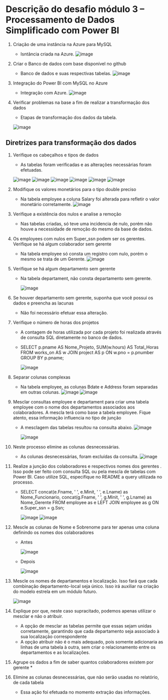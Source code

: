# Descrição do desafio módulo 3 – Processamento de Dados Simplificado com Power BI

1. Criação de uma instância na Azure para MySQL
   * Isntância criada na Azure.
      ![image](https://github.com/user-attachments/assets/d708586f-9d25-40d8-8c27-6b3f111c07cc)
2. Criar o Banco de dados com base disponível no github
   * Banco de dados e suas respectivas tabelas.
      ![image](https://github.com/user-attachments/assets/865684da-242c-4acb-b28d-5b69c016d357)

3. Integração do Power BI com MySQL no Azure
   * Integração com Azure.
     ![image](https://github.com/user-attachments/assets/653cbe6e-cd6b-4555-937f-2b756fc800cf)

4. Verificar problemas na base a fim de realizar a transformação dos dados
   * Etapas de transformação dos dados da tabela.
     
    ![image](https://github.com/user-attachments/assets/2763b743-21a1-43fd-b429-b70ba870420a)


## Diretrizes para transformação dos dados

1. Verifique os cabeçalhos e tipos de dados
   * As tabelas foram verificadas e as alterações necessárias foram efetuadas.
   
    ![image](https://github.com/user-attachments/assets/99d4f8f8-b90a-4dad-ab2c-b630b92b59fb)
     ![image](https://github.com/user-attachments/assets/2d8a2bf7-7439-40cc-89b5-026e77075c5d)
     ![image](https://github.com/user-attachments/assets/11662e3f-fc10-4ee1-a5c2-36f7a0094bb0)
     ![image](https://github.com/user-attachments/assets/64a1c97a-30f1-45eb-b79e-51ac79d62ef1)
     ![image](https://github.com/user-attachments/assets/edc28759-59ba-4d59-9503-10d9dd0f44e2)
     ![image](https://github.com/user-attachments/assets/7979a5cf-75b5-4ae9-af43-54f38e9b1650)

2. Modifique os valores monetários para o tipo double preciso
   * Na tabela employee a coluna Salary foi alterada para refletir o valor monetário corretamente.
     ![image](https://github.com/user-attachments/assets/e3acfa08-9a7c-464c-b66f-a783a209ae97)

3. Verifique a existência dos nulos e analise a remoção
   * Nas tabelas criadas, só teve uma incidencia de nulo, porém não houve a necessidade de remoção do mesmo da base de dados.

4. Os employees com nulos em Super_ssn podem ser os gerentes. Verifique se há algum colaborador sem gerente
   * Na tabela employee só consta um registro com nulo, porém o mesmo se trata de um Gerente.
   ![image](https://github.com/user-attachments/assets/b8012361-3023-4a26-8fdd-a2f90d98f247)

5. Verifique se há algum departamento sem gerente
   * Na tabela departament, não consta departamento sem gerente.
     
      ![image](https://github.com/user-attachments/assets/ac69ed36-7bf8-4e1b-9afa-5592e55d8ff8)

6. Se houver departamento sem gerente, suponha que você possui os dados e preencha as lacunas
   * Não foi necessário efetuar essa alteração.

8. Verifique o número de horas dos projetos
   * A contagem de horas utilizada por cada projeto foi realizada através de consulta SQL diretamente no banco de dados.
   * SELECT p.pname AS Nome_Projeto, SUM(w.hours) AS Total_Horas
    FROM works_on AS w
    JOIN project AS p ON w.pno = p.pnumber
    GROUP BY p.pname;
   
      ![image](https://github.com/user-attachments/assets/dfcf06e3-07f9-4af3-8d80-d17c009b9382)

10. Separar colunas complexas
    * Na tabela employee, as colunas Bdate e Address foram separadas em outras colunas.
      ![image](https://github.com/user-attachments/assets/e29215c8-24b0-425d-b9b9-6c4f01af08e5)
      ![image](https://github.com/user-attachments/assets/c4bf8721-a0b9-46c7-9cc0-83c95087f526)

11. Mesclar consultas employee e departament para criar uma tabela employee com o nome dos departamentos associados aos colaboradores. A mescla terá como base a tabela employee. Fique atento, essa informação influencia no tipo de junção
    * A mesclagem das tabelas resultou na consulta abaixo.
      ![image](https://github.com/user-attachments/assets/9a557244-9a0e-4b07-9e4e-1e5c769de84e)

      ![image](https://github.com/user-attachments/assets/5183cc53-a1b3-4b72-8a78-cfb6df38444c)

13. Neste processo elimine as colunas desnecessárias.
    * As colunas desnecessárias, foram excluídas da consulta.
      ![image](https://github.com/user-attachments/assets/dc7185b0-9324-4e74-bd7f-0327f71abd4c)

14. Realize a junção dos colaboradores e respectivos nomes dos gerentes . Isso pode ser feito com consulta SQL ou pela mescla de tabelas com Power BI. Caso utilize SQL, especifique no README a query utilizada no processo.
    * SELECT concat(e.Fname, ' ', e.Minit, ' ', e.Lname) as Nome_Funcionario, concat(g.Fname, ' ', g.Minit, ' ', g.Lname) as Nome_Gerente FROM employee as e LEFT JOIN employee as g           ON e.Super_ssn = g.Ssn;

      ![image](https://github.com/user-attachments/assets/f0054b14-a915-4180-82f9-154559dd3ef6)
      ![image](https://github.com/user-attachments/assets/1a9e24d5-71c1-40a8-b6f8-449c80444d88)

16. Mescle as colunas de Nome e Sobrenome para ter apenas uma coluna definindo os nomes dos colaboradores
    * Antes
    
      ![image](https://github.com/user-attachments/assets/f76f59ab-a460-458b-bbca-d969ed0f3ee7)

    * Depois
    
      ![image](https://github.com/user-attachments/assets/75cc8e35-635b-4923-829a-62086495ab13)

17. Mescle os nomes de departamentos e localização. Isso fará que cada combinação departamento-local seja único. Isso irá auxiliar na criação do modelo estrela em um módulo futuro.

      ![image](https://github.com/user-attachments/assets/e87a932a-239f-46a8-a2b9-3fbc3d22199d)

19. Explique por que, neste caso supracitado, podemos apenas utilizar o mesclar e não o atribuir.
    * A opção de mesclar as tabelas permite que essas sejam unidas corretamente, garantindo que cada departamento seja associado à sua localização correspondente
    * A opção atribuir não é o mais adequado, pois somente adicionaria as linhas de uma tabela à outra, sem criar o relacionamento entre os departamentos e as localizações.

20. Agrupe os dados a fim de saber quantos colaboradores existem por gerente
    * 

21. Elimine as colunas desnecessárias, que não serão usadas no relatório, de cada tabela
    * Essa ação foi efetuada no momento extração das informações.
